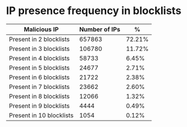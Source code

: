 # IP presence frequency in blocklists
| Malicious IP | Number of IPs | % |
|----|----|----|
| Present in 2 blocklists | 657863 | 72.21% |
| Present in 3 blocklists | 106780 | 11.72% |
| Present in 4 blocklists | 58733 | 6.45% |
| Present in 5 blocklists | 24677 | 2.71% |
| Present in 6 blocklists | 21722 | 2.38% |
| Present in 7 blocklists | 23662 | 2.60% |
| Present in 8 blocklists | 12066 | 1.32% |
| Present in 9 blocklists | 4444 | 0.49% |
| Present in 10 blocklists | 1054 | 0.12% |
